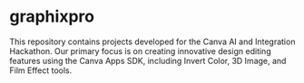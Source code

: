 # graphixpro
This repository contains projects developed for the Canva AI and Integration Hackathon. 
Our primary focus is on creating innovative design editing features using the Canva Apps SDK, 
including Invert Color, 3D Image, and Film Effect tools.

